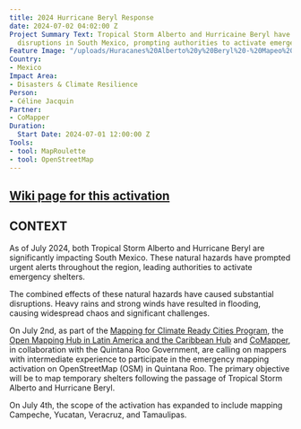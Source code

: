 ```yaml
---
title: 2024 Hurricane Beryl Response
date: 2024-07-02 04:02:00 Z
Project Summary Text: Tropical Storm Alberto and Hurricaine Beryl have caused significant
  disruptions in South Mexico, prompting authorities to activate emergency shelters.
Feature Image: "/uploads/Huracanes%20Alberto%20y%20Beryl%20-%20Mapeo%20de%20Refugios%20en%20Quintana%20Roo.jpg"
Country:
- Mexico
Impact Area:
- Disasters & Climate Resilience
Person:
- Céline Jacquin
Partner:
- CoMapper
Duration:
  Start Date: 2024-07-01 12:00:00 Z
Tools:
- tool: MapRoulette
- tool: OpenStreetMap
---
```


## [Wiki page for this activation](https://wiki.openstreetmap.org/wiki/Humanitarian_OSM_Team/Open_Mapping_Hub_-_Latin_America_and_The_Caribbean/Activations/2024_Quintana_Roo_Hurricanes_Response)

## CONTEXT

As of July 2024, both Tropical Storm Alberto and Hurricane Beryl are significantly impacting South Mexico. These natural hazards have prompted urgent alerts throughout the region, leading authorities to activate emergency shelters.

The combined effects of these natural hazards have caused substantial disruptions. Heavy rains and strong winds have resulted in flooding, causing widespread chaos and significant challenges.

On July 2nd, as part of the [Mapping for Climate Ready Cities Program](https://www.hotosm.org/projects/mapping-for-climate-ready-cities-latin-america/), the [Open Mapping Hub in Latin America and the Caribbean Hub](https://www.hotosm.org/hubs/open-mapping-hub-latin-america-and-the-caribbean/) and [CoMapper](https://site.comapper.org/), in collaboration with the Quintana Roo Government, are calling on mappers with intermediate experience to participate in the emergency mapping activation on OpenStreetMap (OSM) in Quintana Roo. The primary objective will be to map temporary shelters following the passage of Tropical Storm Alberto and Hurricane Beryl.

On July 4th, the scope of the activation has expanded to include mapping Campeche, Yucatan, Veracruz, and Tamaulipas.